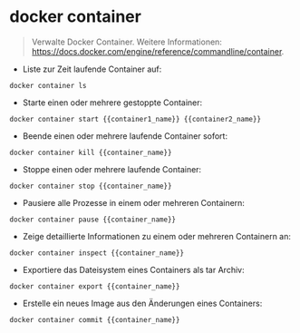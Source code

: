 # docker container

> Verwalte Docker Container.
> Weitere Informationen: <https://docs.docker.com/engine/reference/commandline/container>.

- Liste zur Zeit laufende Container auf:

`docker container ls`

- Starte einen oder mehrere gestoppte Container:

`docker container start {{container1_name}} {{container2_name}}`

- Beende einen oder mehrere laufende Container sofort:

`docker container kill {{container_name}}`

- Stoppe einen oder mehrere laufende Container:

`docker container stop {{container_name}}`

- Pausiere alle Prozesse in einem oder mehreren Containern:

`docker container pause {{container_name}}`

- Zeige detaillierte Informationen zu einem oder mehreren Containern an:

`docker container inspect {{container_name}}`

- Exportiere das Dateisystem eines Containers als tar Archiv:

`docker container export {{container_name}}`

- Erstelle ein neues Image aus den Änderungen eines Containers:

`docker container commit {{container_name}}`
